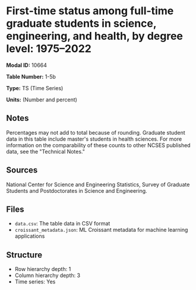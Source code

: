 # First-time status among full-time graduate students in science, engineering, and health, by degree level: 1975&#8211;2022

**Modal ID:** 10664

**Table Number:** 1-5b

**Type:** TS (Time Series)

**Units:** (Number and percent)

## Notes

Percentages may not add to total because of rounding. Graduate student data in this table include master's students in health sciences. For more information on the comparability of these counts to other NCSES published data, see the "Technical Notes."

## Sources

National Center for Science and Engineering Statistics, Survey of Graduate Students and Postdoctorates in Science and Engineering.

## Files

- `data.csv`: The table data in CSV format
- `croissant_metadata.json`: ML Croissant metadata for machine learning applications

## Structure

- Row hierarchy depth: 1
- Column hierarchy depth: 3
- Time series: Yes
